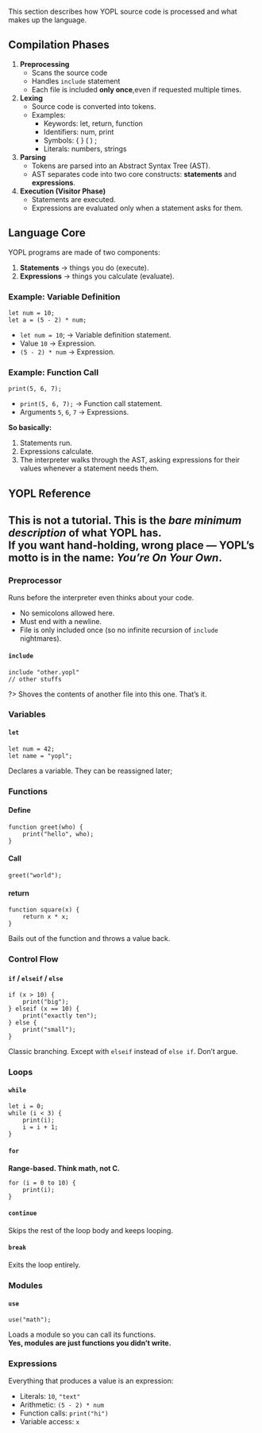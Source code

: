 This section describes how YOPL source code is processed and what makes up the language.
## Compilation Phases

1. **Preprocessing**
    + Scans the source code
    + Handles `include` statement
    + Each file is included **only once**,even if requested multiple times.
2. **Lexing**
    + Source code is converted into tokens.
    + Examples:
        + Keywords: let, return, function
        + Identifiers: num, print
        + Symbols: { } ( ) ;
        + Literals: numbers, strings
3. **Parsing**
    + Tokens are parsed into an Abstract Syntax Tree (AST).
    + AST separates code into two core constructs: **statements** and **expressions**.
4. **Execution (Visitor Phase)**
    + Statements are executed.
    + Expressions are evaluated only when a statement asks for them.

## Language Core
YOPL programs are made of two components:
1. **Statements** → things you do (execute).
2. **Expressions** → things you calculate (evaluate).

<h3>Example: Variable Definition</h3>

```
let num = 10;
let a = (5 - 2) * num;
```

+ `let num = 10`; → Variable definition statement.
+ Value `10` → Expression.
+ `(5 - 2) * num` → Expression.

<h3>Example: Function Call</h3>

```
print(5, 6, 7);
```
+ `print(5, 6, 7);` → Function call statement.
+ Arguments `5`, `6`, `7` → Expressions.

**So basically:**
1. Statements run.
2. Expressions calculate.
3. The interpreter walks through the AST, asking expressions for their values whenever a statement needs them.

## YOPL Reference

This is not a tutorial. This is the *bare minimum description* of what YOPL has.  
If you want hand-holding, wrong place — YOPL’s motto is in the name: *You’re On Your Own*.  
---

### Preprocessor

Runs before the interpreter even thinks about your code.  
- No semicolons allowed here.  
- Must end with a newline.  
- File is only included once (so no infinite recursion of `include` nightmares).  

#### `include`
```yopl
include "other.yopl"
// other stuffs
```
?> Shoves the contents of another file into this one. That’s it.

### Variables
#### `let`
```
let num = 42;
let name = "yopl";
```

Declares a variable. They can be reassigned later;


### Functions
#### Define
```
function greet(who) {
    print("hello", who);
}
```
#### Call
```
greet("world");
```
#### return
```
function square(x) {
    return x * x;
}
```
Bails out of the function and throws a value back.

### Control Flow
#### `if` / `elseif` / `else`
```
if (x > 10) {
    print("big");
} elseif (x == 10) {
    print("exactly ten");
} else {
    print("small");
}
```
Classic branching. Except with `elseif` instead of `else if`. Don’t argue.

### Loops
#### `while`
```
let i = 0;
while (i < 3) {
    print(i);
    i = i + 1;
}
```

#### `for`
**Range-based. Think math, not C.**
```
for (i = 0 to 10) {
    print(i);
}
```
#### `continue`
Skips the rest of the loop body and keeps looping.

#### `break`
Exits the loop entirely.

### Modules
#### `use`
```
use("math");
```
Loads a module so you can call its functions.\
**Yes, modules are just functions you didn’t write.**

### Expressions
Everything that produces a value is an expression:
+ Literals: `10`, `"text"`
+ Arithmetic: `(5 - 2) * num`
+ Function calls: `print("hi")`
+ Variable access: `x`